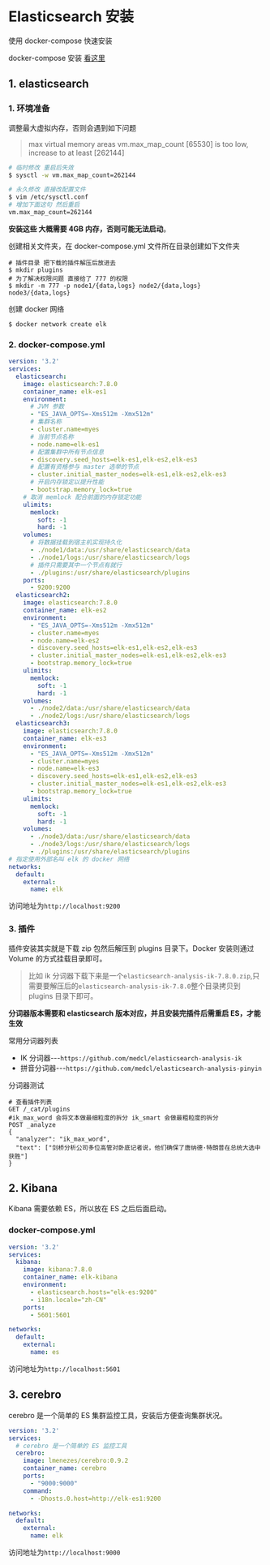 # Elasticsearch 安装

使用 docker-compose 快速安装

docker-compose 安装 [看这里](https://www.lixueduan.com/categories/Docker/)



## 1. elasticsearch

### 1. 环境准备

调整最大虚拟内存，否则会遇到如下问题

> max virtual memory areas vm.max_map_count [65530] is too low, increase to at least [262144]

```sh
# 临时修改 重启后失效
$ sysctl -w vm.max_map_count=262144

# 永久修改 直接改配置文件
$ vim /etc/sysctl.conf
# 增加下面这句 然后重启
vm.max_map_count=262144
```

**安装这些 大概需要 4GB 内存，否则可能无法启动**。

创建相关文件夹，在 docker-compose.yml 文件所在目录创建如下文件夹

```shell
# 插件目录 把下载的插件解压后放进去
$ mkdir plugins
# 为了解决权限问题 直接给了 777 的权限
$ mkdir -m 777 -p node1/{data,logs} node2/{data,logs} node3/{data,logs}
```

创建 docker 网络

```shell
$ docker network create elk
```

### 2. docker-compose.yml

```yml
version: '3.2'
services:
  elasticsearch:
    image: elasticsearch:7.8.0
    container_name: elk-es1
    environment:
      # JVM 参数
      - "ES_JAVA_OPTS=-Xms512m -Xmx512m"
      # 集群名称
      - cluster.name=myes
      # 当前节点名称
      - node.name=elk-es1
      # 配置集群中所有节点信息
      - discovery.seed_hosts=elk-es1,elk-es2,elk-es3
      # 配置有资格参与 master 选举的节点
      - cluster.initial_master_nodes=elk-es1,elk-es2,elk-es3
      # 开启内存锁定以提升性能
      - bootstrap.memory_lock=true
    # 取消 memlock 配合前面的内存锁定功能
    ulimits:
      memlock:
        soft: -1
        hard: -1
    volumes:
      # 将数据挂载到宿主机实现持久化
      - ./node1/data:/usr/share/elasticsearch/data
      - ./node1/logs:/usr/share/elasticsearch/logs
      # 插件只需要其中一个节点有就行
      - ./plugins:/usr/share/elasticsearch/plugins
    ports:
      - 9200:9200
  elasticsearch2:
    image: elasticsearch:7.8.0
    container_name: elk-es2
    environment:
      - "ES_JAVA_OPTS=-Xms512m -Xmx512m"
      - cluster.name=myes
      - node.name=elk-es2
      - discovery.seed_hosts=elk-es1,elk-es2,elk-es3
      - cluster.initial_master_nodes=elk-es1,elk-es2,elk-es3
      - bootstrap.memory_lock=true
    ulimits:
      memlock:
        soft: -1
        hard: -1
    volumes:
      - ./node2/data:/usr/share/elasticsearch/data
      - ./node2/logs:/usr/share/elasticsearch/logs
  elasticsearch3:
    image: elasticsearch:7.8.0
    container_name: elk-es3
    environment:
      - "ES_JAVA_OPTS=-Xms512m -Xmx512m"
      - cluster.name=myes
      - node.name=elk-es3
      - discovery.seed_hosts=elk-es1,elk-es2,elk-es3
      - cluster.initial_master_nodes=elk-es1,elk-es2,elk-es3
      - bootstrap.memory_lock=true
    ulimits:
      memlock:
        soft: -1
        hard: -1
    volumes:
      - ./node3/data:/usr/share/elasticsearch/data
      - ./node3/logs:/usr/share/elasticsearch/logs
      - ./plugins:/usr/share/elasticsearch/plugins
# 指定使用外部名叫 elk 的 docker 网络
networks:
  default:
    external:
      name: elk
```

访问地址为`http://localhost:9200`

### 3. 插件

插件安装其实就是下载 zip 包然后解压到 plugins 目录下。Docker 安装则通过 Volume 的方式挂载目录即可。

> 比如 ik 分词器下载下来是一个`elasticsearch-analysis-ik-7.8.0.zip`,只需要要解压后的`elasticsearch-analysis-ik-7.8.0`整个目录拷贝到 plugins 目录下即可。

**分词器版本需要和 elasticsearch 版本对应，并且安装完插件后需重启 ES，才能生效**

常用分词器列表

* IK 分词器---`https://github.com/medcl/elasticsearch-analysis-ik`
* 拼音分词器---`https://github.com/medcl/elasticsearch-analysis-pinyin`



分词器测试 

```shell
# 查看插件列表
GET /_cat/plugins
#ik_max_word 会将文本做最细粒度的拆分 ik_smart 会做最粗粒度的拆分
POST _analyze
{
  "analyzer": "ik_max_word",
  "text": ["剑桥分析公司多位高管对卧底记者说，他们确保了唐纳德·特朗普在总统大选中获胜"]
} 
```





## 2. Kibana

Kibana 需要依赖 ES，所以放在 ES 之后后面启动。



### docker-compose.yml

```yml
version: '3.2'
services:
  kibana:
    image: kibana:7.8.0
    container_name: elk-kibana
    environment:
      - elasticsearch.hosts="elk-es:9200"
      - i18n.locale="zh-CN"
    ports:
      - 5601:5601

networks:
  default:
    external:
      name: es
```

访问地址为`http://localhost:5601`

## 3. cerebro

cerebro 是一个简单的 ES 集群监控工具，安装后方便查询集群状况。

```yml
version: '3.2'
services:
  # cerebro 是一个简单的 ES 监控工具
  cerebro:
    image: lmenezes/cerebro:0.9.2
    container_name: cerebro
    ports:
      - "9000:9000"
    command:
      - -Dhosts.0.host=http://elk-es1:9200

networks:
  default:
    external:
      name: elk
```

访问地址为`http://localhost:9000`

